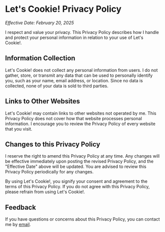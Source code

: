 # Let's Cookie! Privacy Policy

_Effective Date: February 20, 2025_

I respect and value your privacy. This Privacy Policy describes how I handle and protect your personal information in relation to your use of Let's Cookie!.

## Information Collection

Let's Cookie! does not collect any personal information from users. I do not gather, store, or transmit any data that can be used to personally identify you, such as your name, email address, or location. Since no data is collected, none of your data is sold to third parties.

## Links to Other Websites

Let's Cookie! may contain links to other websites not operated by me. This Privacy Policy does not cover how that website processes personal information. I encourage you to review the Privacy Policy of every website that you visit.

## Changes to this Privacy Policy

I reserve the right to amend this Privacy Policy at any time. Any changes will be effective immediately upon posting the revised Privacy Policy, and the "Effective Date" above will be updated. You are advised to review this Privacy Policy periodically for any changes.

By using Let's Cookie!, you signify your consent and agreement to the terms of this Privacy Policy. If you do not agree with this Privacy Policy, please refrain from using Let's Cookie!.

## Feedback

If you have questions or concerns about this Privacy Policy, you can contact me by [email](mailto:lgigliodev@gmail.com).
